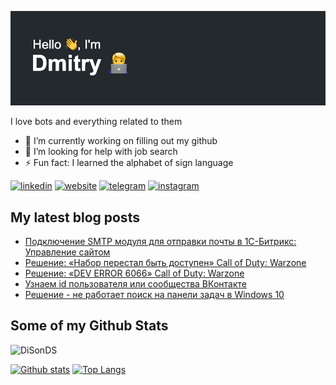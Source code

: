 ![Screenshot](header.png)

<p align='left'>I love bots and everything related to them</p>

-   🔭 I’m currently working on filling out my github 
-   🤔 I’m looking for help with job search 
-   ⚡ Fun fact: I learned the alphabet of sign language 

[<img src='https://cdn.jsdelivr.net/npm/simple-icons@3.0.1/icons/linkedin.svg' alt='linkedin' height='40'>](https://www.linkedin.com/in/disonds/)  [<img src='https://cdn.jsdelivr.net/npm/simple-icons@3.0.1/icons/icloud.svg' alt='website' height='40'>](https://disonds.com)  [<img src='https://cdn.jsdelivr.net/npm/simple-icons@3.0.1/icons/telegram.svg' alt='telegram' height='40'>](https://t.me/DiSonDS)  [<img src='https://cdn.jsdelivr.net/npm/simple-icons@3.0.1/icons/instagram.svg' alt='instagram' height='40'>](https://www.instagram.com/disonds.jpg/)

## My latest blog posts
<!-- BLOGPOSTS:START -->
- [Подключение SMTP модуля для отправки почты в 1С-Битрикс: Управление сайтом](https://blog.disonds.com/2020/12/03/podkliuchieniie-smtp-modulia-dlia-1c-bitriks-upravlieniie-saitom/)
- [Решение: «Набор перестал быть доступен» Call of Duty: Warzone](https://blog.disonds.com/2020/03/31/nabor-pieriestal-byt-dostupien-warzone/)
- [Решение: «DEV ERROR 6066» Call of Duty: Warzone](https://blog.disonds.com/2020/03/31/error-6066-warzone/)
- [Узнаем id пользователя или сообщества ВКонтакте](https://blog.disonds.com/2020/03/11/uznaiem-id-polzovatielia-vkontaktie/)
- [Решение - не работает поиск на панели задач в Windows 10](https://blog.disonds.com/2020/02/08/rieshieniie-nie-rabotaiet-poisk-na-panieli-zadach-v-windows-10/)
<!-- BLOGPOSTS:END -->

## Some of my Github Stats
<p align=left> <img src=https://komarev.com/ghpvc/?username=DiSonDS alt=DiSonDS /> </p>

[![Github stats](https://github-readme-stats.vercel.app/api?username=DiSonDS&show_icons=true&include_all_commits=true)](https://github.com/DiSonDS/github-readme-stats)
[![Top Langs](https://github-readme-stats.vercel.app/api/top-langs/?username=DiSonDS&layout=compact)](https://github.com/DiSonDS/github-readme-stats)

